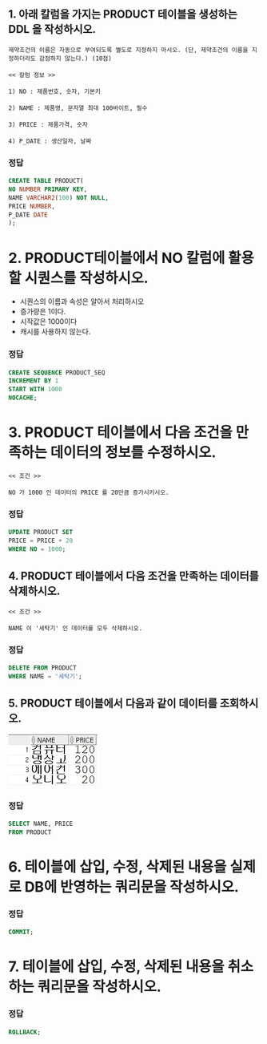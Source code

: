 ## 1. 아래 칼럼을 가지는 PRODUCT 테이블을 생성하는 DDL 을 작성하시오.
```
제약조건의 이름은 자동으로 부여되도록 별도로 지정하지 마시오. (단, 제약조건의 이름을 지정하더라도 감점하지 않는다.) (10점)

<< 칼럼 정보 >>

1) NO : 제품번호, 숫자, 기본키

2) NAME : 제품명, 문자열 최대 100바이트, 필수

3) PRICE : 제품가격, 숫자

4) P_DATE : 생산일자, 날짜
```

### 정답
```sql
CREATE TABLE PRODUCT(
NO NUMBER PRIMARY KEY,
NAME VARCHAR2(100) NOT NULL,
PRICE NUMBER,
P_DATE DATE
);
```

# 2. PRODUCT테이블에서 NO 칼럼에 활용할 시퀀스를 작성하시오.
- 시퀀스의 이름과 속성은 알아서 처리하시오
- 증가량은 1이다.
- 시작값은 1000이다
- 캐시를 사용하지 않는다.

### 정답
```SQL
CREATE SEQUENCE PRODUCT_SEQ
INCREMENT BY 1
START WITH 1000
NOCACHE;
```

# 3. PRODUCT 테이블에서 다음 조건을 만족하는 데이터의 정보를 수정하시오.
```
<< 조건 >>

NO 가 1000 인 데이터의 PRICE 를 20만큼 증가시키시오.
```

### 정답
```sql
UPDATE PRODUCT SET
PRICE = PRICE + 20
WHERE NO = 1000;
```

## 4. PRODUCT 테이블에서 다음 조건을 만족하는 데이터를 삭제하시오.
```
<< 조건 >>

NAME 이 '세탁기' 인 데이터를 모두 삭제하시오.
```

### 정답
```SQL
DELETE FROM PRODUCT
WHERE NAME = '세탁기';
```

## 5. PRODUCT 테이블에서 다음과 같이 데이터를 조회하시오.

![image](image/PRODUCT1.png)

### 정답
```sql
SELECT NAME, PRICE
FROM PRODUCT
```

# 6. 테이블에 삽입, 수정, 삭제된 내용을 실제로 DB에 반영하는 쿼리문을 작성하시오.
### 정답
```SQL
COMMIT;
```
# 7. 테이블에 삽입, 수정, 삭제된 내용을 취소하는 쿼리문을 작성하시오.
### 정답
```SQL
ROLLBACK;
```















